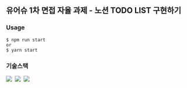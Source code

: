 ## 유어슈 1차 면접 자율 과제 - 노션 TODO LIST 구현하기

### Usage
```
$ npm run start
or
$ yarn start
```

### 기술스택

<p>
  <img src="https://img.shields.io/badge/-React-blue"/>&nbsp
  <img src="https://img.shields.io/badge/-Typescript-red"/>&nbsp
  <img src="https://img.shields.io/badge/-scss-yellow"/>&nbsp
</p>
